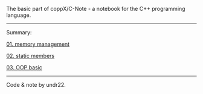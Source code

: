 The basic part of coppX/C-Note - a notebook for the C++ programming language.

---

Summary:

[01. memory management](./01_memory_management.md)

[02. static members](./02_static_members.md)

[03. OOP basic](./03_OOP_basic.md)

---

Code & note by undr22.

